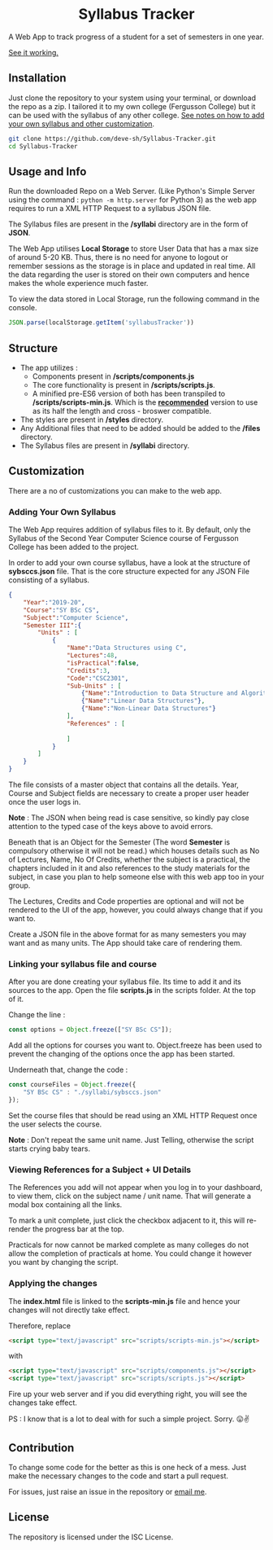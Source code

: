 # <div align='center'>Syllabus Tracker</div>

A Web App to track progress of a student for a set of semesters in one year.

[See it working.](https://deve-sh.github.io/Syllabus-Tracker)

## Installation

Just clone the repository to your system using your terminal, or download the repo as a zip.
I tailored it to my own college (Fergusson College) but it can be used with the syllabus of any other college. [See notes on how to add your own syllabus and other customization](#Customization).

```bash
git clone https://github.com/deve-sh/Syllabus-Tracker.git
cd Syllabus-Tracker
```

## Usage and Info

Run the downloaded Repo on a Web Server. (Like Python's Simple Server using the command : ```python -m http.server``` for Python 3) as the web app requires to run a XML HTTP Request to a syllabus JSON file.

The Syllabus files are present in the **/syllabi** directory are in the form of **JSON**.

The Web App utilises **Local Storage** to store User Data that has a max size of around 5-20 KB. Thus, there is no need for anyone to logout or remember sessions as the storage is in place and updated in real time. All the data regarding the user is stored on their own computers and hence makes the whole experience much faster.

To view the data stored in Local Storage, run the following command in the console.

```js
JSON.parse(localStorage.getItem('syllabusTracker'))
```

## Structure

- The app utilizes : 
	- Components present in **/scripts/components.js** 
	- The core functionality is present in **/scripts/scripts.js**.
	- A minified pre-ES6 version of both has been transpiled to **/scripts/scripts-min.js**. Which is the **<u>recommended</u>** version to use as its half the length and cross - broswer compatible.
- The styles are present in **/styles** directory.
- Any Additional files that need to be added should be added to the **/files** directory.
- The Syllabus files are present in **/syllabi** directory.

## Customization

There are a no of customizations you can make to the web app.

### Adding Your Own Syllabus

The Web App requires addition of syllabus files to it. By default, only the Syllabus of the Second Year Computer Science course of Fergusson College has been added to the project.

In order to add your own course syllabus, have a look at the structure of **sybsccs.json** file.
That is the core structure expected for any JSON File consisting of a syllabus.

```json
{
	"Year":"2019-20",
	"Course":"SY BSc CS",
	"Subject":"Computer Science",
	"Semester III":{
		"Units" : [
			{
				"Name":"Data Structures using C",
				"Lectures":48,
				"isPractical":false,
				"Credits":3,
				"Code":"CSC2301",
				"Sub-Units" : [
					{"Name":"Introduction to Data Structure and Algorithm Analysis"},
					{"Name":"Linear Data Structures"},
					{"Name":"Non-Linear Data Structures"}
				],
				"References" : [
					
				]
			}
		]
	}
}
```

The file consists of a master object that contains all the details. Year, Course and Subject fields are necessary to create a proper user header once the user logs in. 

**Note** : The JSON when being read is case sensitive, so kindly pay close attention to the typed case of the keys above to avoid errors.

Beneath that is an Object for the Semester (The word **Semester** is compulsory otherwise it will not be read.) which houses details such as No of Lectures, Name, No Of Credits, whether the subject is a practical, the chapters included in it and also references to the study materials for the subject, in case you plan to help someone else with this web app too in your group. 

The Lectures, Credits and Code properties are optional and will not be rendered to the UI of the app, however, you could always change that if you want to.

Create a JSON file in the above format for as many semesters you may want and as many units. The App should take care of rendering them.

### Linking your syllabus file and course

After you are done creating your syllabus file. Its time to add it and its sources to the app. Open the file **scripts.js** in the scripts folder. At the top of it.

Change the line : 

```js
const options = Object.freeze(["SY BSc CS"]);
```

Add all the options for courses you want to. Object.freeze has been used to prevent the changing of the options once the app has been started.

Underneath that, change the code :

```js
const courseFiles = Object.freeze({
	"SY BSc CS" : "./syllabi/sybsccs.json"
});
```

Set the course files that should be read using an XML HTTP Request once the user selects the course.

**Note** : Don't repeat the same unit name. Just Telling, otherwise the script starts crying baby tears.

### Viewing References for a Subject + UI Details

The References you add will not appear when you log in to your dashboard, to view them, click on the subject name / unit name. That will generate a modal box containing all the links.

To mark a unit complete, just click the checkbox adjacent to it, this will re-render the progress bar at the top.

Practicals for now cannot be marked complete as many colleges do not allow the completion of practicals at home. You could change it however you want by changing the script.

### Applying the changes

The **index.html** file is linked to the **scripts-min.js** file and hence your changes will not directly take effect.

Therefore, replace 

```html
<script type="text/javascript" src="scripts/scripts-min.js"></script>
```

with

```html
<script type="text/javascript" src="scripts/components.js"></script>
<script type="text/javascript" src="scripts/scripts.js"></script>
```

Fire up your web server and if you did everything right, you will see the changes take effect.

PS : I know that is a lot to deal with for such a simple project. Sorry. 😛✌

## Contribution

To change some code for the better as this is one heck of a mess. Just make the necessary changes to the code and start a pull request.

For issues, just raise an issue in the repository or [email me](mailto:devesh2027@gmail.com).

## License

The repository is licensed under the ISC License.